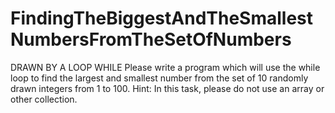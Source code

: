 # FindingTheBiggestAndTheSmallestNumbersFromTheSetOfNumbers
DRAWN BY A LOOP WHILE
Please write a program which will use the while loop to find the largest and smallest number from the set of 10 randomly drawn integers from 1 to 100.
Hint: In this task, please do not use an array or other collection.
